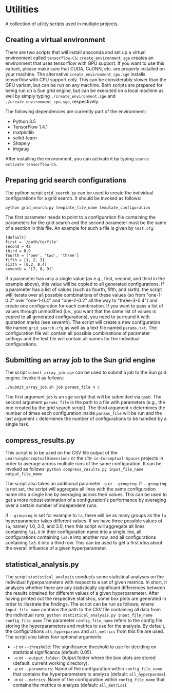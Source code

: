 # Utilities
A collection of utility scripts used in multiple projects.

## Creating a virtual environment

There are two scripts that will install anaconda and set up a virtual environment called `tensorflow-CS`: `create_environment.sge` creates an environment that uses tensorflow with GPU support. If you want to use this variant, please make sure that CUDA, CuDNN, etc. are properly installed on your machine. The alternative `create_environment_cpu.sge` installs tensorflow with CPU support only. This can be considerably slower than the GPU variant, but can be run on any machine. Both scripts are prepared for being run on a Sun grid engine, but can be executed on a local machine as well by simply typing `./create_environment.sge` and `./create_environment_cpu.sge`, respectively.

The following dependencies are currently part of the environment:
* Python 3.5
* TensorFlow 1.4.1
* matplotlib
* scikit-learn
* Shapely
* imgaug

After installing the environment, you can activate it by typing `source activate tensorflow-CS`.


## Preparing grid search configurations

The python script `grid_search.py` can be used to create the individual configurations for a grid search. It should be invoked as follows:

`python grid_search.py template_file_name template_configuration`

The first parameter needs to point to a configuration file containing the parameters for the grid search and the second parameter must be the same of a section in this file. An example for such a file is given by `test.cfg`:

```
[default]
first = '/path/to/file'
second = 42
third = 0.9
fourth = ['one', 'two', 'three']
fifth = [1, 2, 3]
sixth = [0.2, 0.4]
seventh = '[7, 8, 9]'
```

If a parameter has only a single value (as e.g., first, second, and third in the example above), this value will be copied to all generated configurations. If a parameter has a list of values (such as fourth, fifth, and sixth), the script will iterate over all possible combinations of these values (so from "one-1-0.2" over "one-1-0.4" and "one-2-0.2" all the way to "three-3-0.4") and create one configuration for each combination. If you want to pass a list of values through unmodified (i.e., you want that the same list of values is copied to all generated configurations), you need to surround it with quotation marks (see seventh).
The script will create a new configuration file named `grid_search.cfg` as well as a text file named `params.txt`. The configuration file will contain all possible combinations of parameter settings and the text file will contain all names for the individual configurations. 

## Submitting an array job to the Sun grid engine

The script `submit_array_job.sge` can be used to submit a job to the Sun grid engine. Invoke it as follows:

`./submit_array_job.sh job params_file n c`

The first argument `job` is an sge script that will be submitted via `qsub`. The second argument `params_file` is the path to a file with parameters (e.g., the one created by the grid search script). The third argument `n` determines the number of times each configuration inside `params_file` will be run and the last argument `c` determines the number of configurations to be handled by a single task.

## compress_results.py

This script is to be used on the CSV file output of the `LearningConceptualDimensions` or the `LTN-in-Conceptual-Spaces` projects in order to average across multiple runs of the same configuration. It can be invoked as follows:
```python compress_results.py input_file_name output_file_name```

The script also takes an additional parameter `-g` or `--grouping`. If `--grouping` is not set, the script will aggregate all lines with the same configuration name into a single line by averaging across their values. This can be used to get a more robust estimation of a configuration's performance by averaging over a certain number of independent runs.

If `--grouping` is set for example to `la`, there will be as many groups as the `la` hyperparameter takes different values. If we have three possible values of `la`, namely 1.0, 2.0, and 3.0, then this script will aggregate all lines containing `la1.0` in their configuration name into a single line, all configurations containing `la2.0` into another row, and all configurations containing `la3.0` into a third row. This can be used to get a first idea about the overall influence of a given hyperparameter.


## statistical_analysis.py

The script `statistical_analysis` conducts some statistical analyses on the individual hyperparameters with respect to a set of given metrics. In short, it analyzes whether there are any statistically significant differences between the results obtained for different values of a given hyperparameter. After having printed out the respective statistics, some box plots are generated in order to illustrate the findings. The script can be run as follows, where `input_file_name` contains the path to the CSV file containing all data from the individual runs:
```python statistical_analysis.py input_file_name config_file_name```
The parameter `config_file_name` refers to the config file storing the hyperparameters and metrics to use for the analysis. By default, the configurations `all_hyperparams` and `all_metrics` from this file are used. The script also takes four optional arguments:
- `-t` or `--threshold`: The significance threshold to use for deciding on statistical significance (default: 0.05).
- `-o` or `--output_folder`: Output folder where the box plots are stored (default: current working directory).
- `-p` or `--parameters`: Name of the configuration within `config_file_name` that contains the hyperparameters to analyze (default: `all_hyperparams`).
- `-m` or `--metrics`: Name of the configuration within `config_file_name` that contains the metrics to analyze (default: `all_metrics`).
